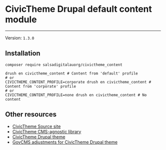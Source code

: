 # CivicTheme Drupal default content module

----

Version: `1.3.0`

## Installation

    composer require salsadigitalauorg/civictheme_content

    drush en civictheme_content # Content from 'default' profile
    # or
    CIVICTHEME_CONTENT_PROFILE=corporate drush en civictheme_content # Content from 'corporate' profile
    # or
    CIVICTHEME_CONTENT_PROFILE=none drush en civictheme_content # No content

## Other resources

- [CivicTheme Source site](https://github.com/salsadigitalauorg/civictheme_source)
- [CivicTheme CMS-agnostic library](https://github.com/salsadigitalauorg/civictheme_library)
- [CivicTheme Drupal theme](https://github.com/salsadigitalauorg/civictheme)
- [GovCMS adjustments for CivicTheme Drupal theme](https://github.com/salsadigitalauorg/civictheme_govcms)
